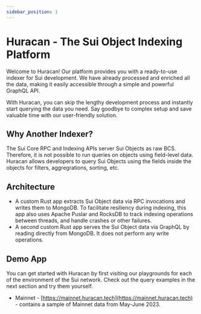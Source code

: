 ```yaml
---
sidebar_position: 1
---
```


# Huracan - The Sui Object Indexing Platform

Welcome to Huracan! Our platform provides you with a ready-to-use indexer for Sui development. We have already processed and enriched all the data, making it easily accessible through a simple and powerful GraphQL API.

With Huracan, you can skip the lengthy development process and instantly start querying the data you need. Say goodbye to complex setup and save valuable time with our user-friendly solution.

## Why Another Indexer?
The Sui Core RPC and Indexing APIs server Sui Objects as raw BCS. Therefore, it is not possible to run queries on objects using field-level data. Huracan allows developers to query Sui Objects using the fields inside the objects for filters, aggregrations, sorting, etc.

## Architecture
- A custom Rust app extracts Sui Object data via RPC invocations and writes them to MongoDB. To facilitate resiliency during indexing, this app also uses Apache Puslar and RocksDB to track indexing operations between threads, and handle crashes or other failures.
- A second custom Rust app serves the Sui Object data via GraphQL by reading directly from MongoDB. It does not perform any write operations.

## Demo App
You can get started with Huracan by first visiting our playgrounds for each of the environment of the Sui network. Check out the query examples in the next section and try them yourself.
- Mainnet - [https://mainnet.huracan.tech](https://mainnet.huracan.tech) - contains a sample of Mainnet data from May-June 2023.
